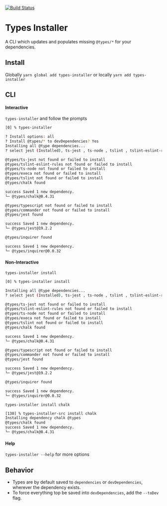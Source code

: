 [![Build Status](https://travis-ci.org/nfour/types-installer.svg?branch=master)](https://travis-ci.org/nfour/types-installer)

# Types Installer

A CLI which updates and populates missing `@types/*` for your dependencies.

## Install
Globally `yarn global add types-installer`
or locally `yarn add types-installer`

## CLI

#### Interactive
`types-installer` and follow the prompts

```bash
[0] % types-installer

? Install options: all
? Install @types/* to devDependencies? Yes
Installing all @type dependencies...
? select jest (Installed), ts-jest , ts-node , tslint , tslint-eslint-rules , typescript , chalk , commander (Installed), execa , inquirer

@types/ts-jest not found or failed to install
@types/tslint-eslint-rules not found or failed to install
@types/ts-node not found or failed to install
@types/execa not found or failed to install
@types/tslint not found or failed to install
@types/chalk found

success Saved 1 new dependency.
└─ @types/chalk@0.4.31

@types/typescript not found or failed to install
@types/commander not found or failed to install
@types/jest found

success Saved 1 new dependency.
└─ @types/jest@19.2.2

@types/inquirer found

success Saved 1 new dependency.
└─ @types/inquirer@0.0.32
```

#### Non-Interactive
`types-installer install`

```bash
[0] % types-installer install

Installing all @type dependencies...
? select jest (Installed), ts-jest , ts-node , tslint , tslint-eslint-rules , typescript , chalk , commander (Installed), execa , inquirer

@types/ts-jest not found or failed to install
@types/tslint-eslint-rules not found or failed to install
@types/ts-node not found or failed to install
@types/execa not found or failed to install
@types/tslint not found or failed to install
@types/chalk found

success Saved 1 new dependency.
└─ @types/chalk@0.4.31

@types/typescript not found or failed to install
@types/commander not found or failed to install
@types/jest found

success Saved 1 new dependency.
└─ @types/jest@19.2.2

@types/inquirer found

success Saved 1 new dependency.
└─ @types/inquirer@0.0.32
```

`types-installer install chalk`
```bash
[130] % types-installer-src install chalk
Installing dependency chalk @types
@types/chalk found
success Saved 1 new dependency.
└─ @types/chalk@0.4.31
```

#### Help

`types-installer --help` for more options


## Behavior

- Types are by default saved to `dependencies` or `devDependencies`, wherever the dependency exists.
- To force everything top be saved into `devDependencies`, add the `--toDev` flag.